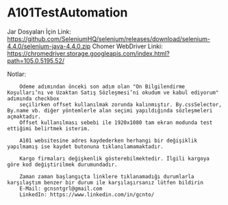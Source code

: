 # A101TestAutomation

Jar Dosyaları İçin Link: https://github.com/SeleniumHQ/selenium/releases/download/selenium-4.4.0/selenium-java-4.4.0.zip
Chomer WebDriver Linki: https://chromedriver.storage.googleapis.com/index.html?path=105.0.5195.52/

Notlar: 

        Ödeme adımından önceki son adım olan "Ön Bilgilendirme Koşulları’nı ve Uzaktan Satış Sözleşmesi’ni okudum ve kabul ediyorum" adımında checkbox 
        seçilirken offset kullanılmak zorunda kalınmıştır. By.cssSelector, By.name vb. diğer yöntemlerle alan seçimi yapıldığında sözleşmeleri açmaktadır.
        Offset kullanılması sebebi ile 1920x1080 tam ekran modunda test ettiğimi belirtmek isterim.
        
        A101 websitesine adres kaydederken herhangi bir değişiklik yapılmamış ise kaydet butonuna tıklanılamamaktadır. 
        
        Kargo firmaları değişkenlik gösterebilmektedir. İlgili kargoya göre kod değiştirilmek durumundadır.
        
        Zaman zaman başlangıçta linklere tıklanamadığı durumlarla karşılaştım benzer bir durum ile karşılaşırsanız lütfen bildirin
        E-Mail: gcnsntgrl@gmail.com
        LinkedIn: https://www.linkedin.com/in/gcnto/
        
